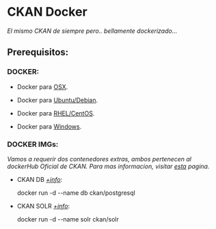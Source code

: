 # CKAN Docker
_El mismo CKAN de siempre pero.. bellamente dockerizado..._

## Prerequisitos:

### DOCKER:

+ Docker para [OSX](https://github.com/JoseSalgado1024/ckan_in_docker/blob/master/utiles/docker_osx.md).

+ Docker para [Ubuntu/Debian](https://github.com/JoseSalgado1024/ckan_in_docker/blob/master/utiles/docker_Ubuntu-Debian.md).

+ Docker para [RHEL/CentOS](https://github.com/JoseSalgado1024/ckan_in_docker/blob/master/utiles/docker_rhel-centos.md).

+ Docker para [Windows](https://github.com/JoseSalgado1024/ckan_in_docker/blob/master/utiles/docker_rhel-centos.md).


### DOCKER IMGs:

_Vamos a requerir dos contenedores extras, ambos pertenecen al dockerHub Oficial de CKAN. Para mas informacion, visitar [esta](https://hub.docker.com/u/ckan/) pagina._

+ CKAN DB _[+info](https://hub.docker.com/r/ckan/postgresql/)_:

	docker run -d  --name db ckan/postgresql 	


+ CKAN SOLR _[+info](https://hub.docker.com/r/ckan/solr/)_:

	docker run -d  --name solr ckan/solr 	



